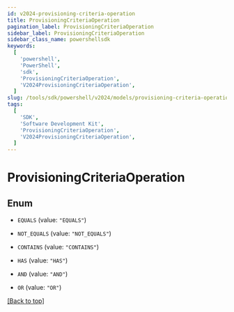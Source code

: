 ```yaml
---
id: v2024-provisioning-criteria-operation
title: ProvisioningCriteriaOperation
pagination_label: ProvisioningCriteriaOperation
sidebar_label: ProvisioningCriteriaOperation
sidebar_class_name: powershellsdk
keywords:
  [
    'powershell',
    'PowerShell',
    'sdk',
    'ProvisioningCriteriaOperation',
    'V2024ProvisioningCriteriaOperation',
  ]
slug: /tools/sdk/powershell/v2024/models/provisioning-criteria-operation
tags:
  [
    'SDK',
    'Software Development Kit',
    'ProvisioningCriteriaOperation',
    'V2024ProvisioningCriteriaOperation',
  ]
---
```


# ProvisioningCriteriaOperation

## Enum

- `EQUALS` (value: `"EQUALS"`)

- `NOT_EQUALS` (value: `"NOT_EQUALS"`)

- `CONTAINS` (value: `"CONTAINS"`)

- `HAS` (value: `"HAS"`)

- `AND` (value: `"AND"`)

- `OR` (value: `"OR"`)

[[Back to top]](#)
